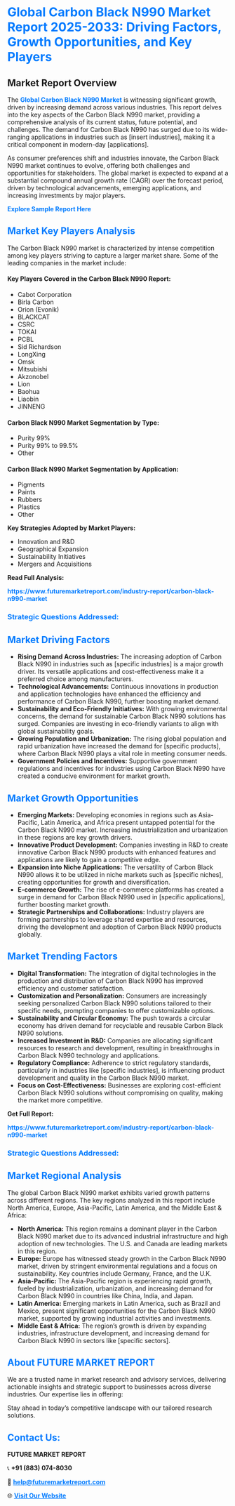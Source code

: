 <h1 style="color: #007BFF;">Global Carbon Black N990 Market Report 2025-2033: Driving Factors, Growth Opportunities, and Key Players</h1>

<section id="overview">
<h2>Market Report Overview</h2>
<p>The <a href="https://www.futuremarketreport.com/industry-report/carbon-black-n990-market" style="color: #007BFF; text-decoration: none;"><strong>Global Carbon Black N990 Market</strong></a> is witnessing significant growth, driven by increasing demand across various industries. This report delves into the key aspects of the Carbon Black N990 market, providing a comprehensive analysis of its current status, future potential, and challenges. The demand for Carbon Black N990 has surged due to its wide-ranging applications in industries such as [insert industries], making it a critical component in modern-day [applications].</p>
<p>As consumer preferences shift and industries innovate, the Carbon Black N990 market continues to evolve, offering both challenges and opportunities for stakeholders. The global market is expected to expand at a substantial compound annual growth rate (CAGR) over the forecast period, driven by technological advancements, emerging applications, and increasing investments by major players.</p>
</section>

<section id="overview">
<p><a href="https://www.futuremarketreport.com/request-sample/reportId=93255" style="color: #007BFF; text-decoration: none;"><strong>Explore Sample Report Here</strong></a></p>
</section>

<section id="key-players">
<h2 style="color: #007BFF;">Market Key Players Analysis</h2>
<p>The Carbon Black N990 market is characterized by intense competition among key players striving to capture a larger market share. Some of the leading companies in the market include:</p>
<h4>Key Players Covered in the Carbon Black N990 Report:</h4>
<ul><li>Cabot Corporation</li><li>Birla Carbon</li><li>Orion (Evonik)</li><li>BLACKCAT</li><li>CSRC</li><li>TOKAI</li><li>PCBL</li><li>Sid Richardson</li><li>LongXing</li><li>Omsk</li><li>Mitsubishi</li><li>Akzonobel</li><li>Lion</li><li>Baohua</li><li>Liaobin</li><li>JINNENG</li></ul>
<h4>Carbon Black N990 Market Segmentation by Type:</h4>
<ul><li>Purity 99%</li><li>Purity 99% to 99.5%</li><li>Other</li></ul>

<h4>Carbon Black N990 Market Segmentation by Application:</h4>
<ul><li>Pigments</li><li>Paints</li><li>Rubbers</li><li>Plastics</li><li>Other</li></ul>
<p><strong>Key Strategies Adopted by Market Players:</strong></p>
<ul>
<li>Innovation and R&D</li>
<li>Geographical Expansion</li>
<li>Sustainability Initiatives</li>
<li>Mergers and Acquisitions</li>
</ul>
</section>

<section>
<p><strong>Read Full Analysis: </strong></p><a href="https://www.futuremarketreport.com/industry-report/carbon-black-n990-market" style="color: #007BFF; text-decoration: none;"><strong>https://www.futuremarketreport.com/industry-report/carbon-black-n990-market</strong></a>
<h3 style="color: #007BFF;">Strategic Questions Addressed:</h3>
</section>

<section id="driving-factors">
<h2 style="color: #007BFF;">Market Driving Factors</h2>
<ul>
<li><strong>Rising Demand Across Industries:</strong> The increasing adoption of Carbon Black N990 in industries such as [specific industries] is a major growth driver. Its versatile applications and cost-effectiveness make it a preferred choice among manufacturers.</li>
<li><strong>Technological Advancements:</strong> Continuous innovations in production and application technologies have enhanced the efficiency and performance of Carbon Black N990, further boosting market demand.</li>
<li><strong>Sustainability and Eco-Friendly Initiatives:</strong> With growing environmental concerns, the demand for sustainable Carbon Black N990 solutions has surged. Companies are investing in eco-friendly variants to align with global sustainability goals.</li>
<li><strong>Growing Population and Urbanization:</strong> The rising global population and rapid urbanization have increased the demand for [specific products], where Carbon Black N990 plays a vital role in meeting consumer needs.</li>
<li><strong>Government Policies and Incentives:</strong> Supportive government regulations and incentives for industries using Carbon Black N990 have created a conducive environment for market growth.</li>
</ul>
</section>

<section id="growth-opportunities">
<h2 style="color: #007BFF;">Market Growth Opportunities</h2>
<ul>
<li><strong>Emerging Markets:</strong> Developing economies in regions such as Asia-Pacific, Latin America, and Africa present untapped potential for the Carbon Black N990 market. Increasing industrialization and urbanization in these regions are key growth drivers.</li>
<li><strong>Innovative Product Development:</strong> Companies investing in R&D to create innovative Carbon Black N990 products with enhanced features and applications are likely to gain a competitive edge.</li>
<li><strong>Expansion into Niche Applications:</strong> The versatility of Carbon Black N990 allows it to be utilized in niche markets such as [specific niches], creating opportunities for growth and diversification.</li>
<li><strong>E-commerce Growth:</strong> The rise of e-commerce platforms has created a surge in demand for Carbon Black N990 used in [specific applications], further boosting market growth.</li>
<li><strong>Strategic Partnerships and Collaborations:</strong> Industry players are forming partnerships to leverage shared expertise and resources, driving the development and adoption of Carbon Black N990 products globally.</li>
</ul>
</section>

<section id="trending-factors">
<h2 style="color: #007BFF;">Market Trending Factors</h2>
<ul>
<li><strong>Digital Transformation:</strong> The integration of digital technologies in the production and distribution of Carbon Black N990 has improved efficiency and customer satisfaction.</li>
<li><strong>Customization and Personalization:</strong> Consumers are increasingly seeking personalized Carbon Black N990 solutions tailored to their specific needs, prompting companies to offer customizable options.</li>
<li><strong>Sustainability and Circular Economy:</strong> The push towards a circular economy has driven demand for recyclable and reusable Carbon Black N990 solutions.</li>
<li><strong>Increased Investment in R&D:</strong> Companies are allocating significant resources to research and development, resulting in breakthroughs in Carbon Black N990 technology and applications.</li>
<li><strong>Regulatory Compliance:</strong> Adherence to strict regulatory standards, particularly in industries like [specific industries], is influencing product development and quality in the Carbon Black N990 market.</li>
<li><strong>Focus on Cost-Effectiveness:</strong> Businesses are exploring cost-efficient Carbon Black N990 solutions without compromising on quality, making the market more competitive.</li>
</ul>
</section>

<section>
<p><strong>Get Full Report: </strong></p><a href="https://www.futuremarketreport.com/industry-report/carbon-black-n990-market" style="color: #007BFF; text-decoration: none;"><strong>https://www.futuremarketreport.com/industry-report/carbon-black-n990-market</strong></a>
<h3 style="color: #007BFF;">Strategic Questions Addressed:</h3>
</section>


<section id="regional-analysis">
<h2 style="color: #007BFF;">Market Regional Analysis</h2>
<p>The global Carbon Black N990 market exhibits varied growth patterns across different regions. The key regions analyzed in this report include North America, Europe, Asia-Pacific, Latin America, and the Middle East & Africa:</p>
<ul>
<li><strong>North America:</strong> This region remains a dominant player in the Carbon Black N990 market due to its advanced industrial infrastructure and high adoption of new technologies. The U.S. and Canada are leading markets in this region.</li>
<li><strong>Europe:</strong> Europe has witnessed steady growth in the Carbon Black N990 market, driven by stringent environmental regulations and a focus on sustainability. Key countries include Germany, France, and the U.K.</li>
<li><strong>Asia-Pacific:</strong> The Asia-Pacific region is experiencing rapid growth, fueled by industrialization, urbanization, and increasing demand for Carbon Black N990 in countries like China, India, and Japan.</li>
<li><strong>Latin America:</strong> Emerging markets in Latin America, such as Brazil and Mexico, present significant opportunities for the Carbon Black N990 market, supported by growing industrial activities and investments.</li>
<li><strong>Middle East & Africa:</strong> The region’s growth is driven by expanding industries, infrastructure development, and increasing demand for Carbon Black N990 in sectors like [specific sectors].</li>
</ul>
</section>

<footer>
<h2 style="color: #007BFF;">About FUTURE MARKET REPORT</h2>
<p>We are a trusted name in market research and advisory services, delivering actionable insights and strategic support to businesses across diverse industries. Our expertise lies in offering:</p>

<p>Stay ahead in today’s competitive landscape with our tailored research solutions.</p>

<h2 style="color: #007BFF;">Contact Us:</h2>
<p><strong>FUTURE MARKET REPORT</strong></p>
<p>📞 <strong>+91 (883) 074-8030</strong></p>
<p>📧 <strong><a href="mailto:help@futuremarketreport.com" style="color: #007BFF;">help@futuremarketreport.com</a></strong></p>
<p>🌐 <strong><a href="https://www.futuremarketreport.com/" style="color: #007BFF;">Visit Our Website</a></strong></p>
</footer>
